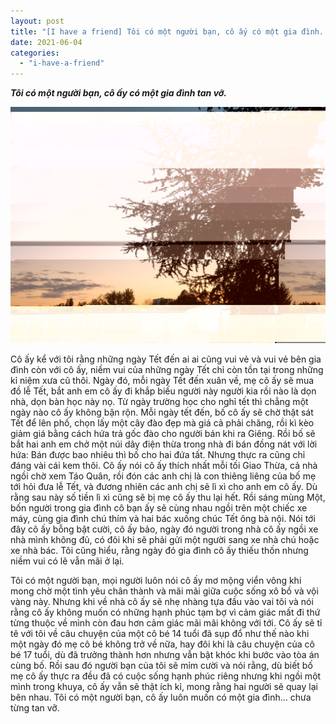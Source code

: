 ```yaml
---
layout: post
title: "[I have a friend] Tôi có một người bạn, cô ấy có một gia đình..."
date: 2021-06-04
categories: 
  - "i-have-a-friend"
---
```


**_Tôi có một người bạn, cô ấy có một gia đình tan vỡ._**

![](./images/20210502_210823.jpg)

Cô ấy kể với tôi rằng những ngày Tết đến ai ai cũng vui vẻ và vui vẻ bên gia đình còn với cô ấy, niềm vui của những ngày Tết chỉ còn tồn tại trong những kỉ niệm xưa cũ thôi. Ngày đó, mỗi ngày Tết đến xuân về, mẹ cô ấy sẽ mua đồ lễ Tết, bắt anh em cô ấy đi khắp biếu người này người kia rồi nào là dọn nhà, dọn bàn học này nọ. Từ ngày trường học cho nghỉ tết thì chẳng một ngày nào cô ấy không bận rộn. Mỗi ngày tết đến, bố cô ấy sẽ chờ thật sát Tết để lên phố, chọn lấy một cây đào đẹp mà giá cả phải chăng, rồi kì kèo giảm giá bằng cách hứa trả gốc đào cho người bán khi ra Giêng. Rồi bố sẽ bắt hai anh em chở một núi dây điện thừa trong nhà đi bán đồng nát với lời hứa: Bán được bao nhiêu thì bố cho hai đứa tất. Nhưng thực ra cũng chỉ đáng vài cái kem thôi. Cô ấy nói cô ấy thích nhất mỗi tối Giao Thừa, cả nhà ngồi chờ xem Táo Quân, rồi đón các anh chị là con thiêng liêng của bố mẹ tới hỏi đưa lễ Tết, và đương nhiên các anh chị sẽ lì xì cho anh em cô ấy. Dù rằng sau này số tiền lì xì cũng sẽ bị mẹ cô ấy thu lại hết. Rồi sáng mùng Một, bốn người trong gia đình cô bạn ấy sẽ cùng nhau ngồi trên một chiếc xe máy, cùng gia đình chú thím và hai bác xuống chúc Tết ông bà nội. Nói tới đây cô ấy bỗng bật cười, cô ấy bảo, ngày đó người trong nhà cô ấy ngồi xe nhà mình không đủ, có đôi khi sẽ phải gửi một người sang xe nhà chú hoặc xe nhà bác. Tôi cũng hiểu, rằng ngày đó gia đình cô ấy thiếu thốn nhưng niềm vui có lẽ vẫn mãi ở lại.

Tôi có một người bạn, mọi người luôn nói cô ấy mơ mộng viển vông khi mong chờ một tình yêu chân thành và mãi mãi giữa cuộc sống xô bồ và vội vàng này. Nhưng khi về nhà cô ấy sẽ nhẹ nhàng tựa đầu vào vai tôi và nói rằng cô ấy không muốn có những hạnh phúc tạm bợ vì cảm giác mất đi thứ từng thuộc về mình còn đau hơn cảm giác mãi mãi không với tới. Cô ấy sẽ tỉ tê với tôi về câu chuyện của một cô bé 14 tuổi đã sụp đổ như thế nào khi một ngày đó mẹ cô bé không trở về nữa, hay đôi khi là câu chuyện của cô bé 17 tuổi, dù đã trưởng thành hơn nhưng vẫn bật khóc khi bước vào tòa án cùng bố. Rồi sau đó người bạn của tôi sẽ mỉm cười và nói rằng, dù biết bố mẹ cô ấy thực ra đều đã có cuộc sống hạnh phúc riêng nhưng khi ngồi một mình trong khuya, cô ấy vẫn sẽ thật ích kỉ, mong rằng hai người sẽ quay lại bên nhau. Tôi có một người bạn, cô ấy luôn muốn có một gia đình... chưa từng tan vỡ.
